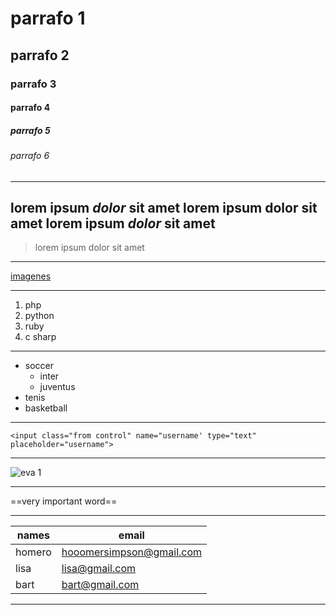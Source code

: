 # parrafo 1
## parrafo 2
### parrafo 3
#### parrafo 4
##### parrafo 5
###### parrafo 6
---
lorem ipsum *dolor* sit amet
lorem ipsum **dolor** sit amet
lorem ipsum ***dolor*** sit amet
---
> lorem ipsum dolor sit amet
---
[imagenes](https://www.google.com.co/imghp?hl=es-419&tab=ri&authuser=0&ogbl)

----
1. php
2. python
3. ruby
4. c sharp
---
- soccer
    - inter
    - juventus
- tenis 
- basketball 
---
`<input class="from control" name="username' type="text" placeholder="username">`

---
![eva 1](https://encrypted-tbn0.gstatic.com/images?q=tbn:ANd9GcSkek-Pt1XCL_3wdwuuXNuqjXcLh3X5qkk0eg&usqp=CAU)

---
==very important word==

---
| names | email |     
|-------|-------|
| homero | hooomersimpson@gmail.com |
| lisa | lisa@gmail.com |
| bart | bart@gmail.com |
---
